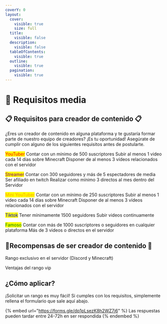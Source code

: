 ```yaml
---
coverY: 0
layout:
  cover:
    visible: true
    size: full
  title:
    visible: false
  description:
    visible: false
  tableOfContents:
    visible: true
  outline:
    visible: true
  pagination:
    visible: true
---
```


# 📃 Requisitos media

## 📋 Requisitos para creador de contenido 📋

&#x20;¿Eres un creador de contenido en alguna plataforma y te gustaría formar parte de nuestro equipo de creadores? ¡Es tu oportunidad! Asegúrate de cumplir con alguno de los siguientes requisitos antes de postularte.

<mark style="color:red;">YouTuber</mark> Contar con un mínimo de 500 suscriptores Subir al menos 1 video cada 14 días sobre Minecraft Disponer de al menos 3 vídeos relacionados con el servidor

<mark style="color:purple;">Streamer</mark> Contar con 300 seguidores y más de 5 espectadores de media Ser afiliado en twitch Realizar como mínimo 3 directos al mes dentro del Servidor

<mark style="color:orange;">Mini YouTuber</mark> Contar con un mínimo de 250 suscriptores Subir al menos 1 video cada 14 días sobre Minecraft Disponer de al menos 3 vídeos relacionados con el servidor

<mark style="color:blue;">Tiktok</mark> Tener mínimamente 1500 seguidores Subir videos continuamente

<mark style="color:green;">Famoso</mark> Contar con más de 1000 suscriptores o seguidores en cualquier plataforma Más de 3 videos o directos en el servidor

## 📌Recompensas de ser creador de contenido 📌

Rango exclusivo en el servidor (Discord y Minecraft)&#x20;

Ventajas del rango vip

## ¿Cómo aplicar?

¡Solicitar un rango es muy fácil! Si cumples con los requisitos, simplemente rellena el formulario que sale aquí abajo.

{% embed url="https://forms.gle/dp1pLsezK8h2WZ7j6" %}
Las respuestas pueden tardar entre 24-72h en ser respondida
{% endembed %}
